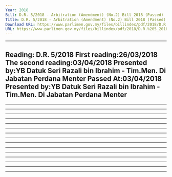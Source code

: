 ```yaml
---
Year: 2018
Bill: D.R. 5/2018 - Arbitration (Amendment) (No.2) Bill 2018 (Passed)
Title: D.R. 5/2018 - Arbitration (Amendment) (No.2) Bill 2018 (Passed)
Download URL: https://www.parlimen.gov.my/files/billindex/pdf/2018/D.R.%205_2018%20-%20eng.pdf
URL: https://www.parlimen.gov.my/files/billindex/pdf/2018/D.R.%205_2018%20-%20eng.pdf
---
```

---
Reading:
D.R. 5/2018
First reading:26/03/2018
The second reading:03/04/2018
Presented by:YB Datuk Seri Razali bin Ibrahim - Tim.Men. Di Jabatan Perdana Menter
Passed At:03/04/2018
Presented by:YB Datuk Seri Razali bin Ibrahim - Tim.Men. Di Jabatan Perdana Menter
---

-----

-----

-----

-----

-----

-----

-----

-----

-----

-----

-----

-----

-----

-----

-----

